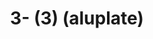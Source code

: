---
ee_id_thing: na
site: na
type: na
inv_num: 2022-034
add_credit:
url: 2022-034
title: 3- (3) (aluplate)
year: '2022'
display_year: '2022'
medium: Raw aluplate aluminium
dims: 200 x 100 cm
pitch: alu / track suits / majerus ;-)
ps:
live_url:
youtube:
https://github.com/coryarcangel/alu: https://github.com/coryarcangel/alu
imgs:
subheading:
download:
commission:
related:
layout: things-i-made
---